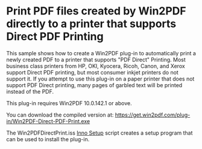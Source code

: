 # Print PDF files created by Win2PDF directly to a printer that supports Direct PDF Printing

This sample shows how to create a Win2PDF plug-in to automatically print a newly created PDF to a printer that supports "PDF Direct" Printing. Most business class printers from HP, OKI,  Kyocera, Ricoh, Canon, and Xerox support Direct PDF printing, but most consumer inkjet printers do not support it. If you attempt to use this plug-in on a paper printer that does not support PDF Direct printing, many pages of garbled text will be printed instead of the PDF.

This plug-in requires Win2PDF 10.0.142.1 or above.

You can download the compiled version at: https://get.win2pdf.com/plug-in/Win2PDF-Direct-PDF-Print.exe

The Win2PDFDirectPrint.iss [Inno Setup](https://jrsoftware.org/isinfo.php) script creates a setup program that can be used to install the plug-in.